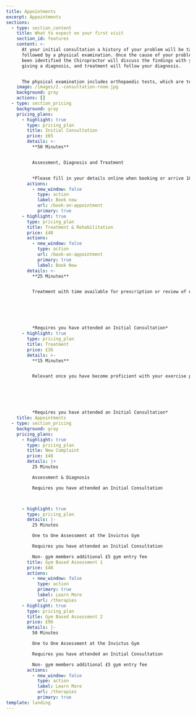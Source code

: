 ```yaml
---
title: Appointments
excerpt: Appointments
sections:
  - type: section_content
    title: What to expect on your first visit
    section_id: features
    content: >-
      At your initial consultation a history of your problem will be taken,
      followed by a physical examination. Once the cause of your problem has
      been identified the Chiropractor will discuss the findings with you,
      giving a diagnosis, and treatment will follow your diagnosis. 


      The physical examination includes orthopaedic tests, which are tests to identify the specific anatomical structures which are causing your pain; a neurological screen, and functional assessment. Functional assessments are used to determine how effectively an area is working, and to help to determine what treatment or rehabilitation exercises would be most appropriate for you.
    image: /images/2.-consultation-room.jpg
    background: gray
    actions: []
  - type: section_pricing
    background: gray
    pricing_plans:
      - highlight: true
        type: pricing_plan
        title: Initial Consultation
        price: £65
        details: >-
          **50 Minutes**


          Assessment, Diagnosis and Treatment


          *Please fill in your details online when booking or arrive 10 minutes prior to your appointment to allow time for this.*
        actions:
          - new_window: false
            type: action
            label: Book now
            url: /book-an-appointment
            primary: true
      - highlight: true
        type: pricing_plan
        title: Treatment & Rehabilitation
        price: £48
        actions:
          - new_window: false
            type: action
            url: /book-an-appointment
            primary: true
            label: Book Now
        details: >-
          **25 Minutes**


          Treatment with time available for prescription or review of exercises / stretches






          *Requires you have attended an Initial Consultation*
      - highlight: true
        type: pricing_plan
        title: Treatment
        price: £36
        details: >-
          **15 Minutes**


          Relevant once you have become proficient with your exercise prescription






          *Requires you have attended an Initial Consultation*
    title: Appointments
  - type: section_pricing
    background: gray
    pricing_plans:
      - highlight: true
        type: pricing_plan
        title: New Complaint
        price: £48
        details: |+
          25 Minutes

          Assessment & Diagnosis

          Requires you have attended an Initial Consultation



      - highlight: true
        type: pricing_plan
        details: |-
          25 Minutes

          One to One Assessment at the Invictus Gym

          Requires you have attended an Initial Consultation

          Non- gym members additional £5 gym entry fee
        title: Gym Based Assessment 1
        price: £48
        actions:
          - new_window: false
            type: action
            primary: true
            label: Learn More
            url: /therapies
      - highlight: true
        type: pricing_plan
        title: Gym Based Assessment 2
        price: £96
        details: |-
          50 Minutes

          One to One Assessment at the Invictus Gym

          Requires you have attended an Initial Consultation

          Non- gym members additional £5 gym entry fee
        actions:
          - new_window: false
            type: action
            label: Learn More
            url: /therapies
            primary: true
template: landing
---
```

